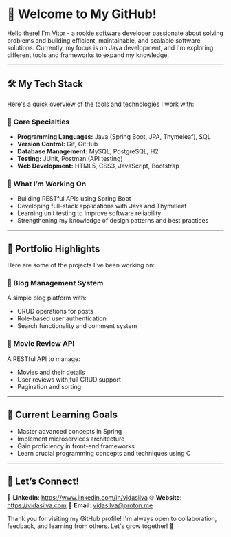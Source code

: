 # 👋 Welcome to My GitHub!

Hello there! I'm Vitor - a rookie software developer passionate about solving problems and building efficient, maintainable, and scalable software solutions.
Currently, my focus is on Java development, and I'm exploring different tools and frameworks to expand my knowledge.

---

## 🛠️ My Tech Stack
Here's a quick overview of the tools and technologies I work with:  

### 🌟 Core Specialties  
- **Programming Languages:** Java (Spring Boot, JPA, Thymeleaf), SQL  
- **Version Control:** Git, GitHub  
- **Database Management:** MySQL, PostgreSQL, H2  
- **Testing:** JUnit, Postman (API testing)  
- **Web Development:** HTML5, CSS3, JavaScript, Bootstrap  

### 🚀 What I’m Working On  
- Building RESTful APIs using Spring Boot
- Developing full-stack applications with Java and Thymeleaf
- Learning unit testing to improve software reliability
- Strengthening my knowledge of design patterns and best practices

---

## 📂 Portfolio Highlights  
Here are some of the projects I've been working on:

### 📌 Blog Management System
A simple blog platform with:

- CRUD operations for posts
- Role-based user authentication
- Search functionality and comment system

### 📌 Movie Review API
A RESTful API to manage:

- Movies and their details
- User reviews with full CRUD support
- Pagination and sorting

---

## 🌱 Current Learning Goals
- Master advanced concepts in Spring
- Implement microservices architecture
- Gain proficiency in front-end frameworks
- Learn crucial programming concepts and techniques using C

---

## 🤝 Let’s Connect!

💼 **LinkedIn**: https://www.linkedin.com/in/vidasilva
🌐 **Website**: https://vidasilva.com
📧 **Email**: vidasilva@proton.me

Thank you for visiting my GitHub profile! I'm always open to collaboration, feedback, and learning from others. Let's grow together! 🌟

